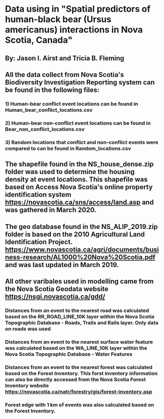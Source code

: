 # Data using in "Spatial predictors of human-black bear (Ursus americanus) interactions in Nova Scotia, Canada" 
## By: Jason I. Airst and Tricia B. Fleming

## All the data collect from Nova Scotia's Biodiversity Investigation Reporting system can be found in the following files:
### 1) Human-bear conflict event locations can be found in Human_bear_conflict_locations.csv
### 2) Human-bear non-conflict event locations can be found in Bear_non_conflict_locations.csv
### 3) Random locations that conflict and non-conflict events were compared to can be found in Random_locations.csv

## The shapefile found in the NS_house_dense.zip folder was used to determine the housing density at event locations. This shapefile was based on Access Nova Scotia's online property identification system https://novascotia.ca/sns/access/land.asp and was gathered in March 2020.

## The geo database found in the NS_ALIP_2019.zip folder is based on the 2010 Agricultural Land Identification Project. https://www.novascotia.ca/agri/documents/business-research/AL1000%20Nova%20Scotia.pdf and was last updated in March 2019. 

## All other varibales used in modelling came from the Nova Scotia Geodata website https://nsgi.novascotia.ca/gdd/
### Distances from an event to the nearest road was calculated based on the RR_ROAD_LINE_10K layer within the Nova Scotia Topographic Database - Roads, Trails and Rails layer. Only data on roads was used 
### Distances from an event to the nearest surface water feature was calculated based on  the WA_LINE_10K layer within the Nova Scotia Topographic Database - Water Features
### Distances from an event to the nearest forest was calculated based on the Forest Inventory. This forst inventory information can also be directly accessed from the Nova Scotia Forest Inventory website https://novascotia.ca/natr/forestry/gis/forest-inventory.asp
### Forest edge with 1 km of events was also calculated based on the Forest Inventory.
